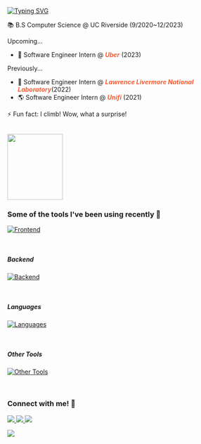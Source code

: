 [![Typing SVG](https://readme-typing-svg.herokuapp.com?color=F75E36FF&lines=%F0%9F%91%8B+Hi%2C+I%E2%80%99m+Minsoo+Kim)](https://git.io/typing-svg)

📚 B.S Computer Science @ UC Riverside (9/2020~12/2023)

Upcoming...
- 🚗 Software Engineer Intern @ <span style="color:#F75E36FF">***Uber***</span> (2023)

<!-- Some of my work at UCR...
- 💻 Lead Software Engineer for Citrus Hack
- 💻 Lead Software Engineer for Cutie Hack
- 💻 Software Engineer @ Prytaneum (UCR School of Public Policy)
- 👨‍🎓 Undergraduate Learning Assistant (Tutor) for an upper-division CS course (CS100)
- 🧑‍💼 Linux System Administrator for LockdownV12 (1st place 🥇) 
- 🧑‍💼 Linux System Administrator for LockdownV13 (2nd place 🥈)
- 💯 Grader for CS10B
- 💯 Grader for CS100
- 💰 Treasurer for CyberSecurity@UCR -->

Previously...
- 🚀 Software Engineer Intern @ <span style="color:#F75E36FF">***Lawrence Livermore National Laboratory***</span>(2022)
- 🌎 Software Engineer Intern @ <span style="color:#F75E36FF">***Unifi***</span> (2021)

⚡ Fun fact: I climb! Wow, what a surprise!

<br>

<img width="50%" src="https://github-readme-streak-stats.herokuapp.com/?user=minsooerickim&theme=codestackr&" height="150em"/>

<br>

### Some of the tools I've been using recently 🧰
[![Frontend](https://skillicons.dev/icons?i=react,next,angular,tailwind&perline=10)](https://skillicons.dev)

<br>

##### Backend
[![Backend](https://skillicons.dev/icons?i=graphql,prisma,redis,firebase,mongo,postgres,mysql,sqlite,nodejs,fastapi,express,docker,vercel,heroku,jest,kubernetes&perline=10)](https://skillicons.dev)

<br>

##### Languages

[![Languages](https://skillicons.dev/icons?i=py,ts,cpp,rust,html,css,java,js,bash,scala,latex,md,regex&perline=10)](https://skillicons.dev)

<br>

##### Other Tools
[![Other Tools](https://skillicons.dev/icons?i=postman,figma,linux,raspberrypi,aws,gcp,azure,nginx&perline=10)](https://skillicons.dev)

<!-- <div align="center">
  <p align="center" width="100%">
    <img width="50%" src="https://github-readme-streak-stats.herokuapp.com/?user=minsooerickim&theme=codestackr&" height="150em"/>
    <img width="49%" src="https://github-readme-stats.vercel.app/api/top-langs?username=minsooerickim&theme=codeSTACKr&show_icons=true&locale=en&layout=compact" height="150em"/> 
  </p>
</div> -->

<br>

<!-- [![minsoo's wakatime stats](https://github-readme-stats.vercel.app/api/wakatime?username=minsooerickim&bg_color=0D1117&text_color=F0F6FC)](https://github.com/minsooerickim/github-readme-stats) -->

### Connect with me! 🤝
<a href="https://www.linkedin.com/in/minsookime/" target="_blank">
    <img src="https://img.shields.io/badge/linkedin%20-%230077B5.svg?&style=for-the-badge&logo=linkedin&logoColor=white"/>
</a>
<a href="https://minsoo.vercel.app/" target="_blank">
    <img src="https://img.shields.io/badge/website-000000?style=for-the-badge&logo=About.me&logoColor=white">
</a>
<a href="mailto:minsooerickim@gmail.com" target="_blank">
    <img src="https://img.shields.io/badge/Gmail-D14836?style=for-the-badge&logo=gmail&logoColor=white" target="_blank">
</a>

<br>

![](https://komarev.com/ghpvc/?username=minsooerickim&color=blue)